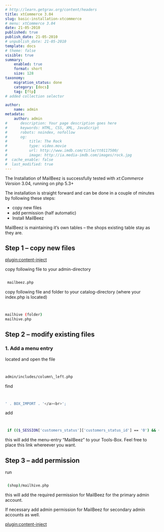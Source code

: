 ```yaml
---
# http://learn.getgrav.org/content/headers
title: xtCommerce 3.04
slug: basic-installation-xtcommerce
# menu: xtCommerce 3.04
date: 21-05-2010
published: true
publish_date: 21-05-2010
# unpublish_date: 21-05-2010
template: docs
# theme: false
visible: true
summary:
    enabled: true
    format: short
    size: 128
taxonomy:
    migration_status: done
    category: [docs]
    tag: [ftp]
# added collection selector

author:
    name: admin
metadata:
    author: admin
#      description: Your page description goes here
#      keywords: HTML, CSS, XML, JavaScript
#      robots: noindex, nofollow
#      og:
#          title: The Rock
#          type: video.movie
#          url: http://www.imdb.com/title/tt0117500/
#          image: http://ia.media-imdb.com/images/rock.jpg
#  cache_enable: false
#  last_modified: true
---
```




The Installation of MailBeez is successfully tested with *xt:Commerce Version* 3.04, running on php 5.3+

The installation is straight forward and can be done in a couple of minutes by following these steps:

- copy new files
- add permission (half automatic)
- Install MailBeez

MailBeez is maintaining it’s own tables – the shops existing table stay as they are.

## Step 1 – copy new files

[plugin:content-inject](/content_blocks/download_installer)


copy following file to your admin-directory

```bash

 mailbeez.php

```

copy following file and folder to your catalog-directory (where your index.php is located)

```bash


mailhive (folder)
mailhive.php


```


## Step 2 – modify existing files

### 1. Add a menu entry

located and open the file

```bash


admin/includes/column\_left.php

```

find

```bash


' . BOX_IMPORT . '</a><br>';


```


add

```bash


 if (($_SESSION['customers_status']['customers_status_id'] == '0') && ($admin_access['module_newsletter'] == '1')) echo '<li><a href="' . xtc_href_link('mailbeez.php') . '"> -MailBeez</a></li>';

```
this will add the menu-entry “MailBeez” to your Tools-Box. Feel free to place this link whereever you want.

## Step 3 – add permission

run

```bash

 (shop)/mailhive.php

```

this will add the required permission for MailBeez for the primary admin account.

If necessary add admin permission for MailBeez for secondary admin accounts as well.

[plugin:content-inject](/content_blocks/run_installer)
